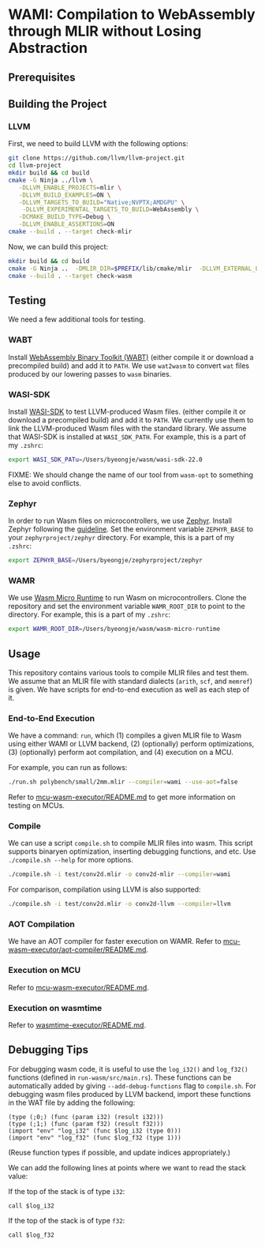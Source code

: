 # WAMI: Compilation to WebAssembly through MLIR without Losing Abstraction

## Prerequisites

## Building the Project

### LLVM

First, we need to build LLVM with the following options:
```sh
git clone https://github.com/llvm/llvm-project.git
cd llvm-project
mkdir build && cd build
cmake -G Ninja ../llvm \
   -DLLVM_ENABLE_PROJECTS=mlir \
   -DLLVM_BUILD_EXAMPLES=ON \
   -DLLVM_TARGETS_TO_BUILD="Native;NVPTX;AMDGPU" \
    -DLLVM_EXPERIMENTAL_TARGETS_TO_BUILD=WebAssembly \
   -DCMAKE_BUILD_TYPE=Debug \
   -DLLVM_ENABLE_ASSERTIONS=ON
cmake --build . --target check-mlir
```

Now, we can build this project:
```sh
mkdir build && cd build
cmake -G Ninja ..  -DMLIR_DIR=$PREFIX/lib/cmake/mlir  -DLLVM_EXTERNAL_LIT=$BUILD_DIR/bin/llvm-lit -DCMAKE_BUILD_TYPE=Debug 
cmake --build . --target check-wasm
```

## Testing
We need a few additional tools for testing.

### WABT
Install [WebAssembly Binary Toolkit (WABT)](https://github.com/WebAssembly/wabt)
(either compile it or download a precompiled build)
and add it to `PATH`.
We use `wat2wasm` to convert  `wat` files produced by our lowering passes to
`wasm` binaries.

### WASI-SDK

Install [WASI-SDK](https://github.com/WebAssembly/wasi-sdk) 
to test LLVM-produced Wasm files.
(either compile it or download a precompiled build)
and add it to `PATH`.
We currently use them to link the LLVM-produced Wasm files with the standard library.
We assume that WASI-SDK is installed at `WASI_SDK_PATH`.
For example, this is a part of my `.zshrc`:
```sh
export WASI_SDK_PATu=/Users/byeongje/wasm/wasi-sdk-22.0
```

FIXME: We should change the name of our tool from `wasm-opt` to something else
to avoid conflicts.

### Zephyr

In order to run Wasm files on microcontrollers,
we use [Zephyr](https://docs.zephyrproject.org/latest/index.html).
Install Zephyr following the [guideline](https://docs.zephyrproject.org/latest/develop/getting_started/index.html).
Set the environment variable `ZEPHYR_BASE` to your `zephyrproject/zephyr` directory.
For example, this is a part of my `.zshrc`:
```sh
export ZEPHYR_BASE=/Users/byeongje/zephyrproject/zephyr
```

### WAMR

We use [Wasm Micro Runtime](https://github.com/bytecodealliance/wasm-micro-runtime)
to run Wasm on microcontrollers.
Clone the repository and set the environment variable `WAMR_ROOT_DIR` to point to the directory.
For example, this is a part of my `.zshrc`:
```sh
export WAMR_ROOT_DIR=/Users/byeongje/wasm/wasm-micro-runtime
```

## Usage

This repository contains various tools to compile MLIR files and test them.
We assume that an MLIR file with standard dialects (`arith`, `scf`, and `memref`)
is given.
We have scripts for end-to-end execution as well as each step of it.

### End-to-End Execution

We have a command: `run`, which (1) compiles a given MLIR file to Wasm using
either WAMI or LLVM backend, (2) (optionally) perform
optimizations, (3) (optionally) perform aot compilation, and (4) execution on a MCU.

For example, you can run as follows:

```sh
./run.sh polybench/small/2mm.mlir --compiler=wami --use-aot=false
```

Refer to [mcu-wasm-executor/README.md](mcu-wasm-executor/README.md) to get more
information on testing on MCUs.


### Compile

We can use a script `compile.sh` to compile MLIR files into wasm.
This script supports binaryen optimization, inserting debugging functions, and
etc.
Use `./compile.sh --help` for more options.

```sh
./compile.sh -i test/conv2d.mlir -o conv2d-mlir --compiler=wami
```

For comparison, compilation using LLVM is also supported:
```sh
./compile.sh -i test/conv2d.mlir -o conv2d-llvm --compiler=llvm
```

### AOT Compilation

We have an AOT compiler for faster execution on WAMR.
Refer to [mcu-wasm-executor/aot-compiler/README.md](mcu-wasm-executor/aot-compiler/README.md).

### Execution on MCU

Refer to [mcu-wasm-executor/README.md](mcu-wasm-executor/README.md).

### Execution on wasmtime

Refer to [wasmtime-executor/README.md](wasmtime-executor/README.md).


## Debugging Tips

For debugging wasm code, it is useful to use the `log_i32()` and `log_f32()`
functions (defined in `run-wasm/src/main.rs`). 
These functions can be automatically added by giving `--add-debug-functions`
flag to `compile.sh`.
For debugging wasm files produced by LLVM backend,
import these functions in the WAT file by adding the following:
```
(type (;0;) (func (param i32) (result i32)))
(type (;1;) (func (param f32) (result f32)))
(import "env" "log_i32" (func $log_i32 (type 0)))
(import "env" "log_f32" (func $log_f32 (type 1)))
```
(Reuse function types if possible, and update indices appropriately.)

We can add the following lines at points where we want to read the stack
value:

If the top of the stack is of type `i32`:

```
call $log_i32
```

If the top of the stack is of type `f32`:

```
call $log_f32
```


